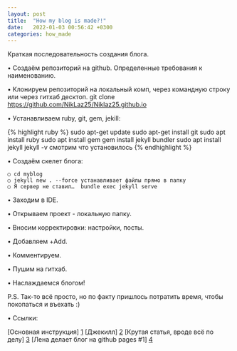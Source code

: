 ```yaml
---
layout: post
title:  "How my blog is made?!"
date:   2022-01-03 00:56:42 +0300
categories: how_made
---
```

Краткая последовательность создания блога.

• Создаём репозиторий на github. Определенные требования к наименованию.

• Клонируем репозиторий на локальный комп, через командную строку или через  гитхаб десктоп.
git clone https://github.com/NikLaz25/Niklaz25.github.io

• Уcтанавливаем ruby, git,  gem, jekill:

{% highlight ruby %}
sudo apt-get update
sudo apt-get install git
sudo apt install ruby
sudo apt install gem
gem install jekyll bundler
sudo apt install jekyll
jekyll -v   смотрим что установилось
{% endhighlight %}

• Создаём скелет блога:

	○ cd myblog
	○ jekyll new . --force устанавливает файлы прямо в папку 
	○ Я сервер не ставил…  bundle exec jekyll serve

• Заходим в IDE.

• Открываем проект - локальную папку.

• Вносим корректировки: настройки, посты.

• Добавляем +Add.

• Комментируем.

• Пушим на гитхаб.

• Наслаждаемся блогом!


P.S. Так-то всё просто, но по факту пришлось потратить время, чтобы покопаться и въехать :)

• Ссылки:

[Основная инструкция] [1]
[Джекилл] [2]
[Крутая статья, вроде всё по делу] [3]
[Лена делает блог на github pages #1] [4]

[1]: https://pages.github.com
[2]: https://jekyllrb.com
[3]: https://gosha20777.github.io/blog/github/jekyll/2017/01/28/blog-with-github/
[4]: https://www.youtube.com/watch?v=DFDlQWAP8Y4